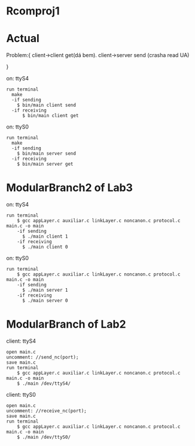 Rcomproj1
===========================

  Actual
==================
Problem:{
client->client get(dá bem).
client->server send (crasha read UA)


}

on: ttyS4
    
    run terminal
      make
      -if sending 
        $ bin/main client send
      -if receiving
          $ bin/main client get
    
on: ttyS0

    run terminal
      make
      -if sending 
        $ bin/main server send
      -if receiving
        $ bin/main server get
          

  ModularBranch2 of Lab3
==================

on: ttyS4

    run terminal
        $ gcc appLayer.c auxiliar.c linkLayer.c noncanon.c protocol.c main.c -o main
        -if sending 
          $ ./main client 1
        -if receiving
          $ ./main client 0
    
on: ttyS0

    run terminal
        $ gcc appLayer.c auxiliar.c linkLayer.c noncanon.c protocol.c main.c -o main
        -if sending  
          $ ./main server 1
        -if receiving
          $ ./main server 0


  ModularBranch of Lab2
==================

client: ttyS4

    open main.c
    uncomment: //send_nc(port);
    save main.c
    run terminal
        $ gcc appLayer.c auxiliar.c linkLayer.c noncanon.c protocol.c main.c -o main
        $ ./main /dev/ttyS4/
    
client: ttyS0

    open main.c
    uncomment: //receive_nc(port);
    save main.c
    run terminal
        $ gcc appLayer.c auxiliar.c linkLayer.c noncanon.c protocol.c main.c -o main
        $ ./main /dev/ttyS0/

